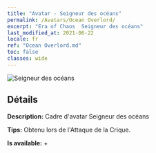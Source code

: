 ```yaml
---
title: "Avatar - Seigneur des océans"
permalink: /Avatars/Ocean Overlord/
excerpt: "Era of Chaos  Seigneur des océans"
last_modified_at: 2021-06-22
locale: fr
ref: "Ocean Overlord.md"
toc: false
classes: wide
---
```

 ![Seigneur des océans](/images/a/avatarFrame_202.png)

## Détails

 **Description:** Cadre d'avatar Seigneur des océans 

 **Tips:** Obtenu lors de l'Attaque de la Crique. 

 **Is available:**  + 

